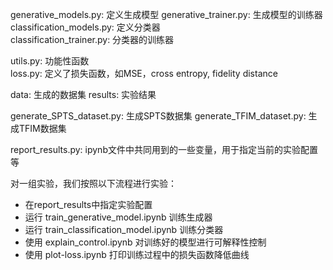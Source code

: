 

generative_models.py: 定义生成模型
generative_trainer.py: 生成模型的训练器   
classification_models.py: 定义分类器           
classification_trainer.py: 分类器的训练器

utils.py: 功能性函数       
loss.py: 定义了损失函数，如MSE，cross entropy, fidelity distance                          

data: 生成的数据集
results: 实验结果

generate_SPTS_dataset.py: 生成SPTS数据集
generate_TFIM_dataset.py: 生成TFIM数据集 

report_results.py: ipynb文件中共同用到的一些变量，用于指定当前的实验配置等

对一组实验，我们按照以下流程进行实验：
- 在report_results中指定实验配置
- 运行 train_generative_model.ipynb 训练生成器
- 运行 train_classification_model.ipynb 训练分类器
- 使用 explain_control.ipynb 对训练好的模型进行可解释性控制
- 使用 plot-loss.ipynb 打印训练过程中的损失函数降低曲线 



